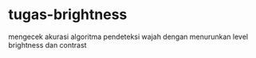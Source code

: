 # tugas-brightness

mengecek akurasi algoritma pendeteksi wajah dengan menurunkan level brightness dan contrast
